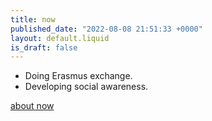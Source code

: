 ```yaml
---
title: now
published_date: "2022-08-08 21:51:33 +0000"
layout: default.liquid
is_draft: false
---
```


- Doing Erasmus exchange.
- Developing social awareness.
<!-- - Learning web development -->
<!-- - Doing volunteering in Moldavia -->
<!-- - Practicing Socratic Dialogue -->
<!-- - Learning recipes -->

[about now](https://nownownow.com/about)
